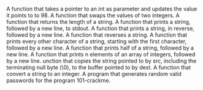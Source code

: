 A function that takes a pointer to an int as parameter and updates the value it points to to 98.
A function that swaps the values of two integers.
A function that returns the length of a string.
A function that prints a string, followed by a new line, to stdout.
A function that prints a string, in reverse, followed by a new line.
A function that reverses a string.
A function that prints every other character of a string, starting with the first character, followed by a new line.
A function that prints half of a string, followed by a new line.
A function that prints n elements of an array of integers, followed by a new line.
unction that copies the string pointed to by src, including the terminating null byte (\0), to the buffer pointed to by dest.
A function that convert a string to an integer.
A program that generates random valid passwords for the program 101-crackme.
